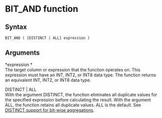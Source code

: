 # BIT\_AND function<a name="r_BIT_AND"></a>

## Syntax<a name="r_BIT_AND-synopsis"></a>

```
BIT_AND ( [DISTINCT | ALL] expression )
```

## Arguments<a name="r_BIT_AND-arguments"></a>

 *expression *   
The target column or expression that the function operates on\. This expression must have an INT, INT2, or INT8 data type\. The function returns an equivalent INT, INT2, or INT8 data type\.

DISTINCT \| ALL  
With the argument DISTINCT, the function eliminates all duplicate values for the specified expression before calculating the result\. With the argument ALL, the function retains all duplicate values\. ALL is the default\. See [DISTINCT support for bit\-wise aggregations](c_bitwise_aggregate_functions.md#distinct-support-for-bit-wise-aggregations)\.